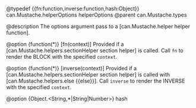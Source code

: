 @typedef {{fn:function,inverse:function,hash:Object}} can.Mustache.helperOptions helperOptions
@parent can.Mustache.types 

@description The options argument pass to a [can.Mustache.helper helper function].

@option {function(*)} [fn(context)] Provided if a 
[can.Mustache.helpers.sectionHelper section helper] is called.  Call `fn` to
render the BLOCK with the specified `context`.


@option {function(*)} [inverse(context)] Provided if a 
[can.Mustache.helpers.sectionHelper section helper] is called 
with [can.Mustache.helpers.else {{else}}].  Call `inverse` to
render the INVERSE with the specified `context`.

@option {Object.<String,*|String|Number>} hash
